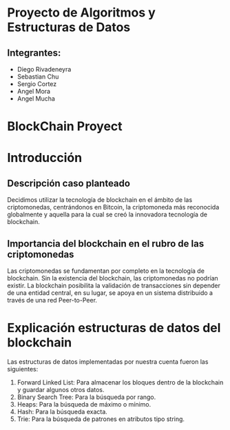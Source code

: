 # Proyecto de Algoritmos y Estructuras de Datos

## Integrantes:
- Diego Rivadeneyra
- Sebastian Chu
- Sergio Cortez
- Angel Mora
- Angel Mucha

# BlockChain Proyect
# Introducción
## Descripción caso planteado

Decidimos utilizar la tecnología de blockchain en el ámbito de las criptomonedas, centrándonos en Bitcoin, la criptomoneda más reconocida globalmente y aquella para la cual se creó la innovadora tecnología de blockchain.

## Importancia del blockchain en el rubro de las criptomonedas

Las criptomonedas se fundamentan por completo en la tecnología de blockchain. Sin la existencia del blockchain, las criptomonedas no podrían existir. La blockchain posibilita la validación de transacciones sin depender de una entidad central, en su lugar, se apoya en un sistema distribuido a través de una red Peer-to-Peer.

# Explicación estructuras de datos del blockchain

Las estructuras de datos implementadas por nuestra cuenta fueron las siguientes:

1. Forward Linked List: Para almacenar los bloques dentro de la blockchain y guardar algunos otros datos.
2. Binary Search Tree: Para la búsqueda por rango.
3. Heaps: Para la búsqueda de máximo o mínimo.
4. Hash: Para la búsqueda exacta.
5. Trie: Para la búsqueda de patrones en atributos tipo string.
